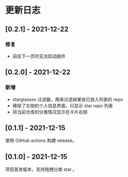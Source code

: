 # 更新日志

## [0.2.1] - 2021-12-22

### 修复

* 前往下一页时无法启动插件

## [0.2.0] - 2021-12-22

### 新增

* starglasses 过滤器，用来过滤掉某些已放入列表的 repo
* 移除了左侧的个人信息界面，只显示 star repo 列表
* 将当前仓库的分类情况显示在卡片右侧

## [0.1.1] - 2021-12-15

使用 GitHub actions 构建 release。

## [0.1.0] - 2021-12-15

项目首发版本，支持拖拽分类 star 。
